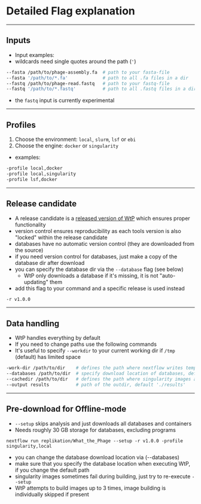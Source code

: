 # Detailed Flag explanation  

<!-- 
* e.g.:
 
```bash
nextflow run \                   # calling the workflow
 replikation/What_the_Phage \    # WtP Git-Repo
 --fasta /path/to/file.fa \      # provide a fasta-file as input
 --cores 8 \                     # number of cores you want to use
 -profile local,docker           # choose the environment:local and docker
 -r v0.9.0                       # WtP release version
 --identify \                    # run only the identification process
 --dv \                          # deactivates deepvirfinder
 --vf \                          # deactivates virfinder
 --ma                            # deactivates marvel
```
  -->
-----------------------------------------
 
## Inputs
* Input examples:
 * wildcards need single quotes around the path (`'`)
```bash
--fasta /path/to/phage-assembly.fa  # path to your fasta-file
--fasta '/path/to/*.fa'             # path to all .fa files in a dir
--fastq /path/to/phage-read.fastq   # path to your fastq-file
--fastq '/path/to/*.fastq'          # path to all .fastq files in a dir
```
* the `fastq` input is currently experimental 
 
-----------------------------------------

<!--  
## Workflow control
* By default: all included phage identification tools are activated
* but, you can turn off tools (check `--help` for more)
 
```bash
   --dv             #   deactivates deepvirfinder
   --ma             #   deactivates marvel
   --mp             #   deactivates metaphinder
   --pp             #   deactivates PPRmeta
   --sm             #   deactivates sourmash
   --vb             #   deactivates vibrant
   --vf             #   deactivates virfinder
   --vn             #   deactivates virnet
   --vs             #   deactivates virsorter
   --ph             #   deactivates phigaro
   --vs2            #   deactivates virsorter2
   --identify       #   only phage identification, skips analysis
   --annotate       #   only annotation, skips phage identification
```
 
* minimal size of contigs for identification
 * sequences below the default size: 1500bp will not be analyzed
```bash
--filter             #   minimal contig size [bp] to analyse e.g. --filter 2000
``` 
-->
 

## Profiles
1. Choose the environment: `local`, `slurm`, `lsf` or `ebi`
2. Choose the engine: `docker` or `singularity`
* examples:
```bash
-profile local,docker
-profile local,singularity
-profile lsf,docker
```
 
-----------------------------------------
 
## Release candidate
* A release candidate is a [released version of WtP](https://github.com/replikation/What_the_Phage/releases) which ensures proper functionality
* version control ensures reproducibility as each tools version is also "locked" within the release candidate
 * databases have no automatic version control (they are downloaded from the source)
 * if you need version control for databases, just make a copy of the database dir after download
 * you can specify the database dir via the `--database` flag (see below)
   * WtP only downloads a database if it's missing, it is not "auto-updating" them
* add this flag to your command and a specific release is used instead
```bash
-r v1.0.0
```
 
-----------------------------------------
 
## Data handling
 
* WtP handles everything by default
* If you need to change paths use the following commands
 * It's useful to specify `--workdir` to your current working dir if `/tmp` (default) has limited space
```bash
-work-dir /path/to/dir    # defines the path where nextflow writes temporary files, default: '/tmp/nextflow-phage-$USER'
--databases /path/to/dir  # specify download location of databases, default './nextflow-autodownload-databases'
--cachedir /path/to/dir   # defines the path where singularity images are cached, default './singularity-images'
--output results          # path of the outdir, default './results'
```
 
---------------------------------------------
 
## Pre-download for Offline-mode
 
* `--setup` skips analysis and just downloads all databases and containers
* Needs roughly 30 GB storage for databases, excluding programs
 
`nextflow run replikation/What_the_Phage --setup -r v1.0.0 -profile singularity,local` 
 
* you can change the database download location via (--databases)
* make sure that you specify the database location when executing WtP, if you change the default path
* singularity images sometimes fail during building, just try to re-execute `--setup`
 * WtP attempts to build images up to 3 times, image building is individually skipped if present

